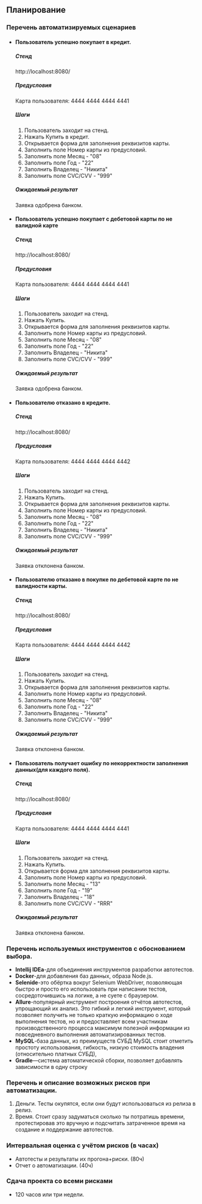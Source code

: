 ## Планирование

### Перечень автоматизируемых сценариев 
* #### Пользователь успешно покупает в кредит.
   ##### Стенд
   http://localhost:8080/

   ##### Предусловия
   Карта пользователя: 4444 4444 4444 4441
   
   ##### Шаги
   1. Пользователь заходит на стенд.
   2. Нажать Купить в кредит.
   2. Открывается форма для заполнения реквизитов карты.
   1. Заполнить поле Номер карты из предусловий.
   1. Заполнить поле Месяц - "08"
   1. Заполнить поле Год - "22"
   1. Заполнить Владелец - "Никита"
   1. Заполнить поле CVC/CVV - "999"
   
   ##### Ожидаемый результат
   Заявка одобрена банком.
  
* #### Пользователь успешно покупает с дебетовой карты по не валидной карте
  ##### Стенд
  http://localhost:8080/

  ##### Предусловия
  Карта пользователя: 4444 4444 4444 4441

  ##### Шаги
    1. Пользователь заходит на стенд.
    1. Нажать Купить.
    1. Открывается форма для заполнения реквизитов карты.
    1. Заполнить поле Номер карты из предусловий.
    1. Заполнить поле Месяц - "08"
    1. Заполнить поле Год - "22"
    1. Заполнить Владелец - "Никита"
    1. Заполнить поле CVC/CVV - "999"

  ##### Ожидаемый результат
  Заявка одобрена банком.
  
* #### Пользователю отказано в кредите.
  ##### Стенд
  http://localhost:8080/

  ##### Предусловия
  Карта пользователя: 4444 4444 4444 4442

  ##### Шаги
    1. Пользователь заходит на стенд.
    1. Нажать Купить.
    1. Открывается форма для заполнения реквизитов карты.
    1. Заполнить поле Номер карты из предусловий.
    1. Заполнить поле Месяц - "08"
    1. Заполнить поле Год - "22"
    1. Заполнить Владелец - "Никита"
    1. Заполнить поле CVC/CVV - "999"

  ##### Ожидаемый результат
  Заявка отклонена банком.

* #### Пользователю отказано в покупке по дебетовой карте по не валидности карты.

  ##### Стенд
  http://localhost:8080/

  ##### Предусловия
  Карта пользователя: 4444 4444 4444 4442

  ##### Шаги
    1. Пользователь заходит на стенд.
    1. Нажать Купить.
    1. Открывается форма для заполнения реквизитов карты.
    1. Заполнить поле Номер карты из предусловий.
    1. Заполнить поле Месяц - "08"
    1. Заполнить поле Год - "22"
    1. Заполнить Владелец - "Никита"
    1. Заполнить поле CVC/CVV - "999"

  ##### Ожидаемый результат
  Заявка отклонена банком.
  
* #### Пользователь получает ошибку по некорректности заполнения данных(для каждого поля).
  ##### Стенд
  http://localhost:8080/

  ##### Предусловия
  Карта пользователя: 4444 4444 4444 4441

  ##### Шаги
    1. Пользователь заходит на стенд.
    1. Нажать Купить.
    1. Открывается форма для заполнения реквизитов карты.
    1. Заполнить поле Номер карты из предусловий.
    1. Заполнить поле Месяц - "13"
    1. Заполнить поле Год - "19"
    1. Заполнить Владелец - "18"
    1. Заполнить поле CVC/CVV - "RRR"

  ##### Ожидаемый результат
  Заявка отклонена банком.

 ### Перечень используемых инструментов с обоснованием выбора.
 * **Intellij IDEa**-для объединения инструментов разработки автотестов.
 * **Docker**-для добавления баз данных, образа Node.js.
 * **Selenide**-это обёртка вокруг Selenium WebDriver, 
   позволяющая быстро и просто его использовать при написании тестов, сосредоточившись на логике,
   а не суете с браузером.
 * **Allure**-популярный инструмент построения отчётов автотестов, 
   упрощающий их анализ. Это гибкий и легкий инструмент, который позволяет получить не только краткую информацию 
   о ходе выполнения тестов, но и предоставляет всем участникам производственного процесса максимум полезной информации
   из повседневного выполнения автоматизированных тестов.
 * **MySQL**-база данных, из преимуществ СУБД MySQL стоит отметить простоту использования, гибкость,
   низкую стоимость владения (относительно платных СУБД),
 * **Gradle**—система автоматической сборки, позволяет добавлять зависимости в одну строку

### Перечень и описание возможных рисков при автоматизации.
1. Деньги. Тесты окупятся, если они будут использоваться из релиза в релиз.
2. Время. Стоит сразу задуматься сколько ты потратишь времени, протестировав это вручную и подсчитать
затраченное время на создание и поддержание автотестов.

### Интервальная оценка с учётом рисков (в часах) 
* Автотесты и результаты их прогона+риски. (80ч) 
* Отчет о автоматизации. (40ч)
### Сдача проекта со всеми рисками
* 120 часов или три недели.

